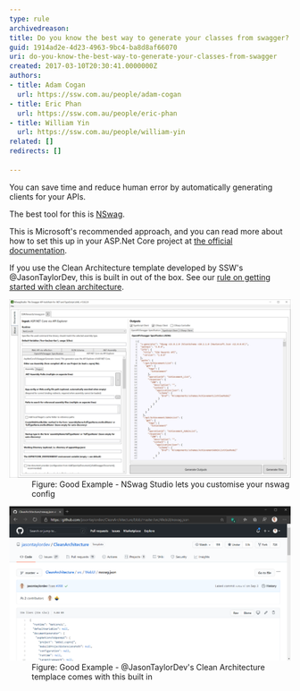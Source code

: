 ```yaml
---
type: rule
archivedreason: 
title: Do you know the best way to generate your classes from swagger?
guid: 1914ad2e-4d23-4963-9bc4-ba8d8af66070
uri: do-you-know-the-best-way-to-generate-your-classes-from-swagger
created: 2017-03-10T20:30:41.0000000Z
authors:
- title: Adam Cogan
  url: https://ssw.com.au/people/adam-cogan
- title: Eric Phan
  url: https://ssw.com.au/people/eric-phan
- title: William Yin
  url: https://ssw.com.au/people/william-yin
related: []
redirects: []

---
```


You can save time and reduce human error by automatically generating clients for your APIs.

<!--endintro-->

The best tool for this is [NSwag](https://github.com/RicoSuter/NSwag).

This is Microsoft's recommended approach, and you can read more about how to set this up in your ASP.Net Core project at [the official documentation](https://docs.microsoft.com/en-us/aspnet/core/tutorials/getting-started-with-nswag?view=aspnetcore-3.1&tabs=visual-studio).

If you use the Clean Architecture template developed by SSW's @JasonTaylorDev, this is built in out of the box. See our [rule on getting started with clean architecture](/Clean-Architecture-the-best-way-to-get-started).
<dl class="goodImage"><dt><img src="nswag-studio.png" alt="nswag-studio.png" style="width:750px;"></dt><dd>Figure: Good Example - NSwag Studio lets you customise your nswag config</dd></dl><dl class="goodImage"><dt><img src="jt-nswag.png" alt="jt-nswag.png" style="width:750px;"></dt><dd>Figure: Good Example - @JasonTaylorDev's Clean Architecture templace comes with this built in<br></dd></dl>
